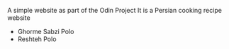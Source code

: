 A simple website as part of the Odin Project
It is a Persian cooking recipe website
- Ghorme Sabzi Polo
- Reshteh Polo
